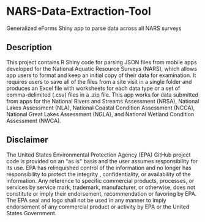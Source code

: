 # NARS-Data-Extraction-Tool

Generalized eForms Shiny app to parse data across all NARS surveys

## Description

This project contains R Shiny code for parsing JSON files from mobile apps developed for the National Aquatic Resource Surveys (NARS), which  allows app users to format and keep an initial copy of their data for examination. It requires users to save all of the files from a site visit in a single folder and produces an Excel file with worksheets for each data type or a set of comma-delimited (.csv) files in a .zip file. This app works for data submitted from apps for the National Rivers and Streams Assessment (NRSA), National Lakes Assessment (NLA), National Coastal Condition Assessment (NCCA), National Great Lakes Assessment (NGLA), and National Wetland Condition Assessment (NWCA).

## Disclaimer

The United States Environmental Protection Agency (EPA) GitHub project code is provided on an "as is" basis and the user assumes responsibility for its use.  EPA has relinquished control of the information and no longer has responsibility to protect the integrity , confidentiality, or availability of the information.  Any reference to specific commercial products, processes, or services by service mark, trademark, manufacturer, or otherwise, does not constitute or imply their endorsement, recommendation or favoring by EPA.  The EPA seal and logo shall not be used in any manner to imply endorsement of any commercial product or activity by EPA or the United States Government.
